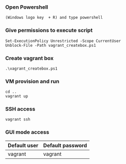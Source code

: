 ### Open Powershell
```
(Windows logo key  + R) and type powershell
```

### Give permissions to execute script
```
Set-ExecutionPolicy Unrestricted -Scope CurrentUser
Unblock-File -Path vagrant_createbox.ps1
```

### Create vagrant box
```
.\vagrant_createbox.ps1
```

### VM provision and run
```
cd ..
vagrant up
```

### SSH access
```
vagrant ssh
```

### GUI mode access
| Default user     | Default password |
| ---      | ---       |
| vagrant | vagrant       |

